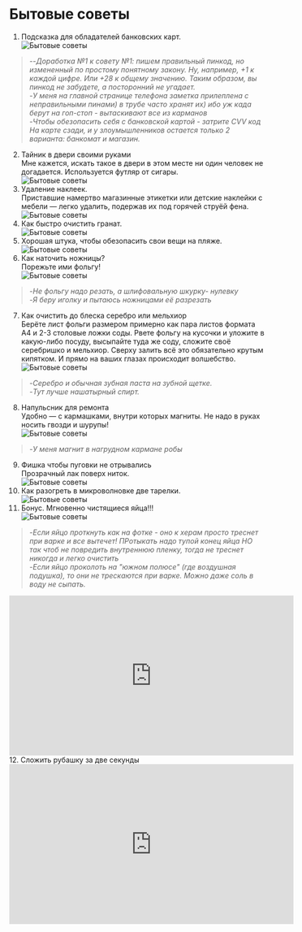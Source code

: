 # Бытовые советы
1. Подсказка для обладателей банковских карт.  
![Бытовые советы](/images/Houseworks/Lifehackers/bitovie_soveti-01.jpg 'Бытовые советы')  
> --_Доработка №1 к совету №1: пишем правильный пинкод, но измененный по простому понятному закону. Ну, например, +1 к каждой цифре. Или +28 к общему значению. Таким образом, вы пинкод не забудете, а посторонний не угадает._  
> -_У меня на главной странице телефона заметка прилеплена с неправильными пинами) в трубе часто хранят их)
ибо уж када берут на гоп-стоп - вытаскивают все из карманов_  
> -_Чтобы обезопасить себя с банковской картой - затрите CVV код На карте сзади, и у злоумышленников остается только 2 варианта: банкомат и магазин._
2. Тайник в двери своими руками  
Мне кажется, искать такое в двери в этом месте ни один человек не догадается. Используется футляр от сигары.  
![Бытовые советы](/images/Houseworks/Lifehackers/bitovie_soveti-02.jpg 'Бытовые советы')
3. Удаление наклеек.  
Приставшие намертво магазинные этикетки или детские наклейки с мебели — легко удалить, подержав их под горячей струёй фена.  
![Бытовые советы](/images/Houseworks/Lifehackers/bitovie_soveti-03.jpg 'Бытовые советы')
4. Как быстро очистить гранат.  
![Бытовые советы](/images/Houseworks/Lifehackers/bitovie_soveti-04.jpg 'Бытовые советы')
5. Хорошая штука, чтобы обезопасить свои вещи на пляже.  
![Бытовые советы](/images/Houseworks/Lifehackers/bitovie_soveti-05.jpg 'Бытовые советы')
6. Как наточить ножницы?  
Порежьте ими фольгу!  
![Бытовые советы](/images/Houseworks/Lifehackers/bitovie_soveti-06.jpg 'Бытовые советы')  
> -_Не фольгу надо резать, а шлифовальную шкурку- нулевку_  
> -_Я беру иголку и пытаюсь ножницами её разрезать_
7. Как очистить до блеска серебро или мельхиор  
Берёте лист фольги размером примерно как пара листов формата А4 и 2-3 столовые ложки соды. Рвете фольгу на кусочки и уложите в какую-либо посуду, высыпайте туда же соду, сложите своё серебришко и мельхиор. Сверху залить всё это обязательно крутым кипятком. И прямо на ваших глазах происходит волшебство.  
![Бытовые советы](/images/Houseworks/Lifehackers/bitovie_soveti-07.jpg 'Бытовые советы')  
> -_Серебро и обычная зубная паста на зубной щетке._  
> -_Тут лучше нашатырный спирт._
8. Напульсник для ремонта  
Удобно — с кармашками, внутри которых магниты. Не надо в руках носить гвозди и шурупы!  
![Бытовые советы](/images/Houseworks/Lifehackers/bitovie_soveti-08.jpg 'Бытовые советы')  
> -_У меня магнит в нагрудном кармане робы_
9. Фишка чтобы пуговки не отрывались  
Прозрачный лак поверх ниток.  
![Бытовые советы](/images/Houseworks/Lifehackers/bitovie_soveti-09.jpg 'Бытовые советы')
10. Как разогреть в микроволновке две тарелки.  
![Бытовые советы](/images/Houseworks/Lifehackers/bitovie_soveti-10.jpg 'Бытовые советы')
11. Бонус. Мгновенно чистящиеся яйца!!!  
![Бытовые советы](/images/Houseworks/Lifehackers/bitovie_soveti-11.jpg 'Бытовые советы')  
> -_Если яйцо проткнуть как на фотке - оно к херам просто треснет при варке и все вытечет! ПРотыкать надо тупой конец яйца НО так чтоб не повредить внутреннюю пленку, тогда не треснет никогда и легко очистить_  
> -_Если яйцо проколоть на "южном полюсе" (где воздушная подушка), то они не трескаются при варке. Можно даже соль в воду не сыпать._  
  <iframe width="560" height="315" src="http://www.youtube.com/embed/Oy8X5A8O7uE?rel=0" frameborder="0" allowfullscreen></iframe>
12. Сложить рубашку за две секунды  
  <iframe width="560" height="315" src="http://www.youtube.com/embed/e8c-ne1PrWA?rel=0" frameborder="0" allowfullscreen></iframe>
